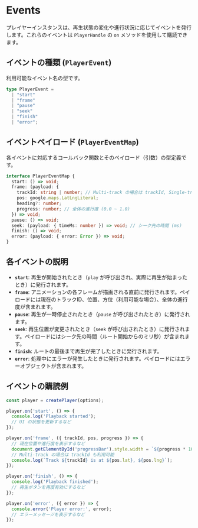 # Events

プレイヤーインスタンスは、再生状態の変化や進行状況に応じてイベントを発行します。これらのイベントは `PlayerHandle` の `on` メソッドを使用して購読できます。

## イベントの種類 (`PlayerEvent`)

利用可能なイベント名の型です。

```typescript
type PlayerEvent =
  | "start"
  | "frame"
  | "pause"
  | "seek"
  | "finish"
  | "error";
```

## イベントペイロード (`PlayerEventMap`)

各イベントに対応するコールバック関数とそのペイロード（引数）の型定義です。

```typescript
interface PlayerEventMap {
  start: () => void;
  frame: (payload: {
    trackId: string | number; // Multi-track の場合は trackId, Single-track の場合は 0 (仮)
    pos: google.maps.LatLngLiteral;
    heading?: number;
    progress: number; // 全体の進行度 (0.0 ~ 1.0)
  }) => void;
  pause: () => void;
  seek: (payload: { timeMs: number }) => void; // シーク先の時間 (ms)
  finish: () => void;
  error: (payload: { error: Error }) => void;
}
```

## 各イベントの説明

*   **`start`**: 再生が開始されたとき（`play` が呼び出され、実際に再生が始まったとき）に発行されます。
*   **`frame`**: アニメーションの各フレームが描画される直前に発行されます。ペイロードには現在のトラックID、位置、方位（利用可能な場合）、全体の進行度が含まれます。
*   **`pause`**: 再生が一時停止されたとき（`pause` が呼び出されたとき）に発行されます。
*   **`seek`**: 再生位置が変更されたとき（`seek` が呼び出されたとき）に発行されます。ペイロードにはシーク先の時間（ルート開始からのミリ秒）が含まれます。
*   **`finish`**: ルートの最後まで再生が完了したときに発行されます。
*   **`error`**: 処理中にエラーが発生したときに発行されます。ペイロードにはエラーオブジェクトが含まれます。

## イベントの購読例

```typescript
const player = createPlayer(options);

player.on('start', () => {
  console.log('Playback started');
  // UI の状態を更新するなど
});

player.on('frame', ({ trackId, pos, progress }) => {
  // 現在位置や進行度を表示するなど
  document.getElementById('progressBar').style.width = `${progress * 100}%`;
  // Multi-track の場合は trackId も利用可能
  console.log(`Track ${trackId} is at ${pos.lat}, ${pos.lng}`);
});

player.on('finish', () => {
  console.log('Playback finished');
  // 再生ボタンを再度有効にするなど
});

player.on('error', ({ error }) => {
  console.error('Player error:', error);
  // エラーメッセージを表示するなど
});
``` 